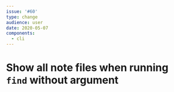 ```yaml
---
issue: '#60'
type: change
audience: user
date: 2020-05-07
components:
  - cli
---
```

# Show all note files when running `find` without argument
